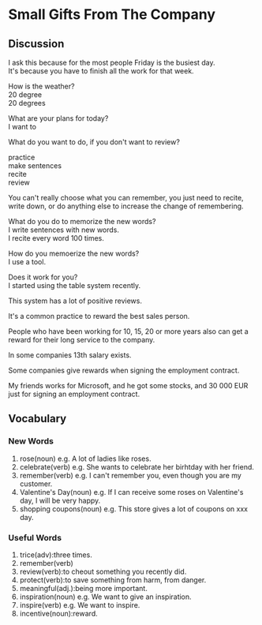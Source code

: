 # Small Gifts From The Company
## Discussion
I ask this because for the most people Friday is the busiest day.  
It's because you have to finish all the work for that week.  

How is the weather?  
20 degree  
20 degrees  

What are your plans for today?  
I want to 

What do you want to do, if you don't want to review?  

practice  
make sentences  
recite  
review  

You can't really choose what you can remember, you just need to recite, write down, or do anything else to increase the change of remembering.  

What do you do to memorize the new words?  
I write sentences with new words.  
I recite every word 100 times.  

How do you memoerize the new words?  
I use a tool.  

Does it work for you?  
I started using the table system recently.  

This system has a lot of positive reviews.  

It's a common practice to reward the best sales person.  

People who have been working for 10, 15, 20 or more years also can get a reward for their long service to the company.  

In some companies 13th salary exists.  

Some companies give rewards when signing the employment contract.  

My friends works for Microsoft, and he got some stocks, and 30 000 EUR just for signing an employment contract.  


## Vocabulary
### New Words
1. rose(noun) e.g. A lot of ladies like roses.
1. celebrate(verb) e.g. She wants to celebrate her birhtday with her friend.
1. remember(verb) e.g. I can't remember you, even though you are my customer.
1. Valentine's Day(noun) e.g. If I can receive some roses on Valentine's day, I will be very happy.  
1. shopping coupons(noun) e.g. This store gives a lot of coupons on xxx day.  

### Useful Words
1. trice(adv):three times.
1. remember(verb)
1. review(verb):to cheout something you recently did.
1. protect(verb):to save something from harm, from danger.
1. meaningful(adj.):being more important.
1. inspiration(noun) e.g. We want to give an inspiration.
1. inspire(verb) e.g. We want to inspire.
1. incentive(noun):reward.
